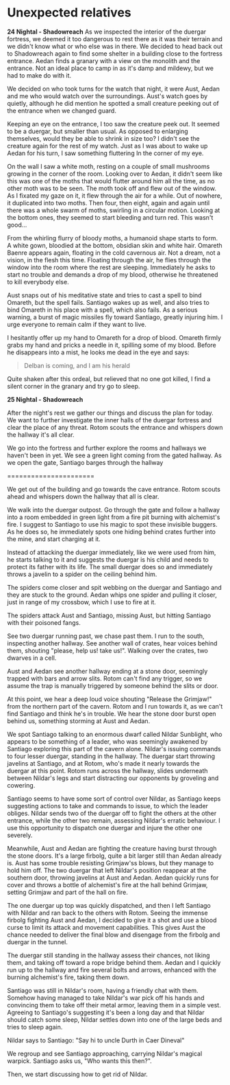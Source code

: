 # Unexpected relatives
**24 Nightal - Shadowreach**
As we inspected the interior of the duergar fortress, we deemed it too dangerous to rest there as it was their terrain and we didn't know what or who else was in there. We decided to head back out to Shadowreach again to find some shelter in a building close to the fortress entrance. Aedan finds a granary with a view on the monolith and the entrance. Not an ideal place to camp in as it's damp and mildewy, but we had to make do with it.

We decided on who took turns for the watch that night, it were Aust, Aedan and me who would watch over the surroundings. Aust's watch goes by quietly, although he did mention he spotted a small creature peeking out of the entrance when we changed guard.

Keeping an eye on the entrance, I too saw the creature peek out. It seemed to be a duergar, but smaller than usual. As opposed to enlarging themselves, would they be able to shrink in size too? I didn't see the creature again for the rest of my watch. Just as I was about to wake up Aedan for his turn, I saw something fluttering In the corner of my eye.

On the wall I saw a white moth, resting on a couple of small mushrooms growing in the corner of the room. Looking over to Aedan, it didn't seem like this was one of the moths that would flutter around him all the time, as no other moth was to be seen. The moth took off and flew out of the window. As I fixated my gaze on it, it flew through the air for a while. Out of nowhere, it duplicated into two moths. Then four, then eight, again and again until there was a whole swarm of moths, swirling in a circular motion. Looking at the bottom ones, they seemed to start bleeding and turn red. This wasn't good...

From the whirling flurry of bloody moths, a humanoid shape starts to form. A white gown, bloodied at the bottom, obsidian skin and white hair. Omareth Baenre appears again, floating in the cold cavernous air. Not a dream, not a vision, in the flesh this time. Floating through the air, he flies through the window into the room where the rest are sleeping. Immediately he asks to start no trouble and demands a drop of my blood, otherwise he threatened to kill everybody else.

Aust snaps out of his meditative state and tries to cast a spell to bind Omareth, but the spell fails. Santiago wakes up as well, and also tries to bind Omareth in his place with a spell, which also fails. As a serious warning, a burst of magic missiles fly toward Santiago, greatly injuring him. I urge everyone to remain calm if they want to live. 

I hesitantly offer up my hand to Omareth for a drop of blood. Omareth firmly grabs my hand and pricks a needle in it, spilling some of my blood. Before he disappears into a mist, he looks me dead in the eye and says:

> Delban is coming, and I am his herald

Quite shaken after this ordeal, but relieved that no one got killed, I find a silent corner in the granary and try go to sleep.

**25 Nightal - Shadowreach**

After the night's rest we gather our things and discuss the plan for today. We want to further investigate the inner halls of the duergar fortress and clear the place of any threat. Rotom scouts the entrance and whispers down the hallway it's all clear.

We go into the fortress and further explore the rooms and hallways we haven't been in yet. We see a green light coming from the gated hallway. As we open the gate, Santiago barges through the hallway

======================

We get out of the building and go towards the cave entrance. Rotom scouts ahead and whispers down the hallway that all is clear.

We walk into the duergar outpost. Go through the gate and follow a hallway into a room embedded in green light from a fire pit burning with alchemist's fire. I suggest to Santiago to use his magic to spot these invisible buggers. As he does so, he immediately spots one hiding behind crates further into the mine, and start charging at it.

Instead of attacking the duergar immediately, like we were used from him, he starts talking to it and suggests the duergar is his child and needs to protect its father with its life. The small duergar does so and immediately throws a javelin to a spider on the ceiling behind him.

The spiders come closer and spit webbing on the duergar and Santiago and they are stuck to the ground. Aedan whips one spider and pulling it closer, just in range of my crossbow, which I use to fire at it.

The spiders attack Aust and Santiago, missing Aust, but hitting Santiago with their poisoned fangs.

See two duergar running past, we chase past them. I run to the south, inspecting another hallway. See another wall of crates, hear voices behind them, shouting "please, help us! take us!". Walking over the crates, two dwarves in a cell.

Aust and Aedan see another hallway ending at a stone door, seemingly trapped with bars and arrow slits. Rotom can't find any trigger, so we assume the trap is manually triggered by someone behind the slits or door.

At this point, we hear a deep loud voice shouting "Release the Grimjaw!" from the northern part of the cavern. Rotom and I run towards it, as we can't find Santiago and think he's in trouble. We hear the stone door burst open behind us, something storming at Aust and Aedan.

We spot Santiago talking to an enormous dwarf called Nildar Sunblight, who appears to be something of a leader, who was seemingly awakened by Santiago exploring this part of the cavern alone. Nildar's issuing commands to four lesser duergar, standing in the hallway. The duergar start throwing javelins at Santiago, and at Rotom, who's made it nearly towards the duergar at this point. Rotom runs across the hallway, slides underneath between Nildar's legs and start distracting our opponents by groveling and cowering.

Santiago seems to have some sort of control over Nildar, as Santiago keeps suggesting actions to take and commands to issue, to which the leader obliges. Nildar sends two of the duergar off to fight the others at the other entrance, while the other two remain, assessing Nildar's erratic behaviour. I use this opportunity to dispatch one duergar and injure the other one severely.

Meanwhile, Aust and Aedan are fighting the creature having burst through the stone doors. It's a large firbolg, quite a bit larger still than Aedan already is. Aust has some trouble resisting Grimjaw'ss blows, but they manage to hold him off. The two duergar that left Nildar's position reappear at the southern door, throwing javelins at Aust and Aedan. Aedan quickly runs for cover and throws a bottle of alchemist's fire at the hall behind Grimjaw, setting Grimjaw and part of the hall on fire.

The one duergar up top was quickly dispatched, and then I left Santiago with Nildar and ran back to the others with Rotom. Seeing the immense firbolg fighting Aust and Aedan, I decided to give it a shot and use a blood curse to limit its attack and movement capabilities. This gives Aust the chance needed to deliver the final blow and disengage from the firbolg and duergar in the tunnel.

The duergar still standing in the hallway assess their chances, not liking them, and taking off toward a rope bridge behind them. Aedan and I quickly run up to the hallway and fire several bolts and arrows, enhanced with the burning alchemist's fire, taking them down.

Santiago was still in Nildar's room, having a friendly chat with them. Somehow having managed to take Nildar's war pick off his hands and convincing them to take off their metal armor, leaving them in a simple vest. Agreeing to Santiago's suggesting it's been a long day and that Nildar should catch some sleep, Nildar settles down into one of the large beds and tries to sleep again.

Nildar says to Santiago: "Say hi to uncle Durth in Caer Dineval"

We regroup and see Santiago approaching, carrying Nildar's magical warpick. Santiago asks us, "Who wants this then?".

Then, we start discussing how to get rid of Nildar.